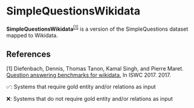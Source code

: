 # SimpleQuestionsWikidata

**SimpleQuestionsWikidata**<sup>[[1]](#myfootnote1)</sup> is a version of the SimpleQuestions dataset mapped to Wikidata. 


## References
<a name="myfootnote1">[1]</a> Diefenbach, Dennis, Thomas Tanon, Kamal Singh, and Pierre Maret. [Question answering benchmarks for wikidata.](http://ceur-ws.org/Vol-1963/paper555.pdf) In ISWC 2017. 2017.


✅: Systems that require gold entity and/or relations as input

❌: Systems that do not require gold entity and/or relations as input